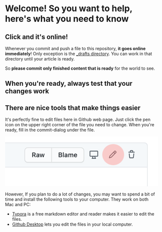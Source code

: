 

# Welcome! So you want to help, here's what you need to know



## Click and it's online!

Whenever you commit and push a file to this repository, **it goes online immediately**! Only exception is the [_drafts directory](../_drafts). You can work in that directory until your article is ready.

So **please commit only finished content that is ready** for the world to see. 



## When you're ready, always test that your changes work




## There are nice tools that make things easier

It's perfectly fine to edit files here in Github web page. Just click the pen icon on the upper right corner of the file you need to change. When you're ready, fill in the commit-dialog under the file.

![pen-icon](ohje-images/pen-icon.png)

However, If you plan to do a lot of changes, you may want to spend a bit of time and install the following tools to your computer. They work on both Mac and PC:

- [Typora](https://typora.io/) is a free markdown editor and reader makes it easier to edit the files.
- [Github Desktop](https://desktop.github.com/) lets you edit the files in your local computer.


